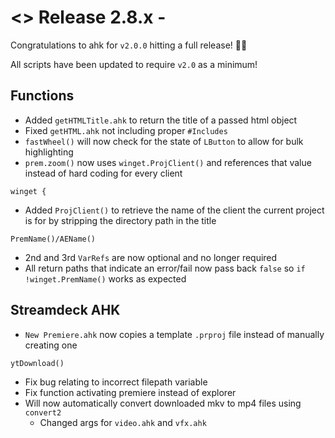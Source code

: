 # <> Release 2.8.x -
Congratulations to ahk for `v2.0.0` hitting a full release! 🎉🎉

All scripts have been updated to require `v2.0` as a minimum!

## Functions
- Added `getHTMLTitle.ahk` to return the title of a passed html object
- Fixed `getHTML.ahk` not including proper `#Includes`
- `fastWheel()` will now check for the state of `LButton` to allow for bulk highlighting
- `prem.zoom()` now uses `winget.ProjClient()` and references that value instead of hard coding for every client

`winget {`
- Added `ProjClient()` to retrieve the name of the client the current project is for by stripping the directory path in the title

`PremName()/AEName()`
- 2nd and 3rd `VarRefs` are now optional and no longer required
- All return paths that indicate an error/fail now pass back `false` so `if !winget.PremName()` works as expected

## Streamdeck AHK
- `New Premiere.ahk` now copies a template `.prproj` file instead of manually creating one

`ytDownload()`
- Fix bug relating to incorrect filepath variable
- Fix function activating premiere instead of explorer
- Will now automatically convert downloaded mkv to mp4 files using `convert2`
    - Changed args for `video.ahk` and `vfx.ahk`